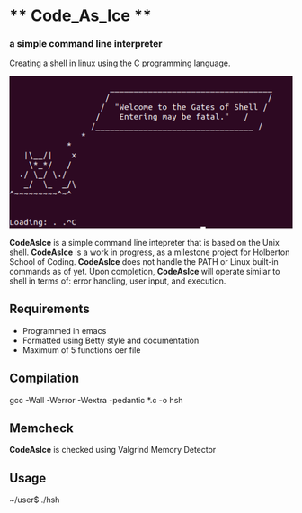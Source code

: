 <h1> ** Code_As_Ice **</h1>
<h3> a simple command line interpreter </h3>

Creating a shell in linux using the C programming language.

![Simple Shell Intro](./devintro.png "Intro")

**CodeAsIce** is a simple command line intepreter that is based on the
Unix shell.
**CodeAsIce** is a work in progress, as a milestone project for Holberton
School of Coding.
**CodeAsIce** does not handle the PATH or Linux built-in commands as of yet.
Upon completion, **CodeAsIce** will operate similar to shell in terms of:
error handling, user input, and execution.

<h2> Requirements </h2>

 * Programmed in emacs
 * Formatted using Betty style and documentation
 * Maximum of 5 functions oer file

<h2> Compilation </h2>

 gcc -Wall -Werror -Wextra -pedantic *.c -o hsh

<h2> Memcheck </h2>

**CodeAsIce** is checked using Valgrind Memory Detector

<h2> Usage </h2>

~/user$ ./hsh

